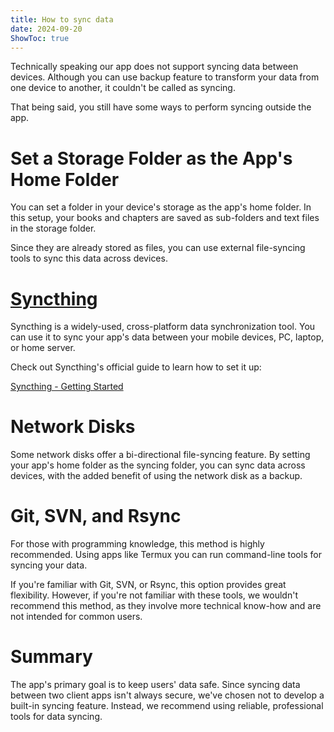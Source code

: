 ```yaml
---
title: How to sync data  
date: 2024-09-20  
ShowToc: true
---
```


Technically speaking our app does not support syncing data between devices. Although you can use backup feature to transform your data from one device to another, it couldn't be called as syncing.

That being said, you still have some ways to perform syncing outside the app.

# Set a Storage Folder as the App's Home Folder

You can set a folder in your device's storage as the app's home folder. In this setup, your books and chapters are saved as sub-folders and text files in the storage folder.

Since they are already stored as files, you can use external file-syncing tools to sync this data across devices.

# [Syncthing](https://play.google.com/store/apps/details?id=com.nutomic.syncthingandroid)

Syncthing is a widely-used, cross-platform data synchronization tool. You can use it to sync your app's data between your mobile devices, PC, laptop, or home server.

Check out Syncthing's official guide to learn how to set it up:

[Syncthing - Getting Started](https://docs.syncthing.net/intro/getting-started.html#getting-started)

# Network Disks

Some network disks offer a bi-directional file-syncing feature. By setting your app's home folder as the syncing folder, you can sync data across devices, with the added benefit of using the network disk as a backup.

# Git, SVN, and Rsync

For those with programming knowledge, this method is highly recommended. Using apps like Termux you can run command-line tools for syncing your data.

If you're familiar with Git, SVN, or Rsync, this option provides great flexibility. However, if you're not familiar with these tools, we wouldn't recommend this method, as they involve more technical know-how and are not intended for common users.

# Summary

The app's primary goal is to keep users' data safe. Since syncing data between two client apps isn't always secure, we've chosen not to develop a built-in syncing feature. Instead, we recommend using reliable, professional tools for data syncing.
